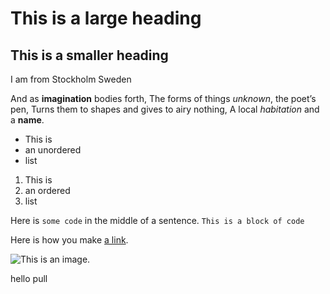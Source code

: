 # This is a large heading
## This is a smaller heading


I am from Stockholm Sweden


And as **imagination** bodies forth, 
The forms of things *unknown*, the poet’s pen, 
Turns them to shapes and gives to airy nothing,
 A local *habitation* and a **name**. 
- This is 
- an unordered 
- list 
1. This is 
2. an ordered 
3. list 

Here is `some code` in the middle of a sentence. 
``` This is a block of code ``` 

Here is how you make [a link](https://www.wikipedia.org/). 

![This is an 
image.](https://github.com/yihui/xaringan/releases/download/v0.0.2/karl-moustache.jpg)

hello pull
